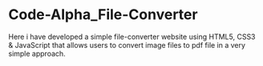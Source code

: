 # Code-Alpha_File-Converter

Here i have developed a simple file-converter website using HTML5, CSS3 &amp; JavaScript that allows users to convert image files to pdf file in a very simple approach.
